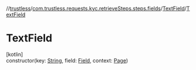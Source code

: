 //[trustless](../../../index.md)/[com.trustless.requests.kyc.retrieveSteps.steps.fields](../index.md)/[TextField](index.md)/[TextField](-text-field.md)

# TextField

[kotlin]\
constructor(key: [String](https://kotlinlang.org/api/latest/jvm/stdlib/kotlin/-string/index.html), field: [Field](../../com.trustless.requests.kyc.retrieveSteps/-field/index.md), context: [Page](../../com.trustless.requests.kyc.retrieveSteps.steps/-page/index.md))
